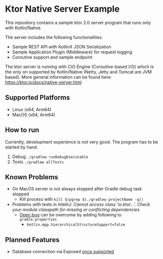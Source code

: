 # Ktor Native Server Example

This repository contains a sample ktor 2.0 server program that runs only with Kotlin/Native.

The server includes the following functionalities:
- Sample REST API with KotlinX JSON Serialization
- Sample Application Plugin (Middleware) for request logging
- Coroutine support and sample endpoint

The ktor server is running with CIO Engine (Coroutine-based I/O) which is the only on supported by Kotlin/Native (Netty, Jetty and Tomcat are JVM based).
More general information can be found here: https://ktor.io/docs/native-server.html

## Supported Platforms
- Linux (x64, Arm64)
- MacOS (x64, Arm64)

## How to run
Currently, development experience is not very good. The program has to be started by hand.

1. Debug `./gradlew runDebugExecutable`
2. Tests `./gradlew allTests`

## Known Problems
- On MacOS server is not always stopped after Gradle debug task stopped
  - Kill process with `kill $(pgrep $(./gradlew projectName -q))`
- Problems with tests in IntelliJ: _Cannot access class 'io.ktor...'. Check your module classpath for missing or conflicting dependencies_
  - [Open bug](https://youtrack.jetbrains.com/issue/KT-52216/HMPP-KTOR-False-positive-TYPEMISMATCH-with-Throwable-descendant#focus=Comments-27-6032809.0-0) can be overcome by adding following to `gradle.properties`
    - ```kotlin.mpp.hierarchicalStructureSupport=false```

## Planned Features
- Database connection via Exposed [once supported](https://github.com/JetBrains/Exposed/blob/master/docs/ROADMAP.md)